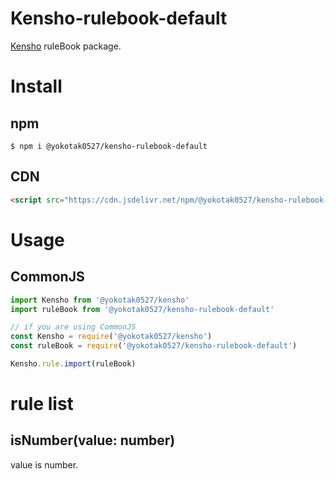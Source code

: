 # Kensho-rulebook-default

[Kensho](https://www.npmjs.com/package/@yokotak0527/kensho) ruleBook package.

# Install

## npm

```
$ npm i @yokotak0527/kensho-rulebook-default
```

## CDN

```html
<script src="https://cdn.jsdelivr.net/npm/@yokotak0527/kensho-rulebook-default/dist/bundle.iife.min.js"></script>
```

# Usage

## CommonJS

```js
import Kensho from '@yokotak0527/kensho'
import ruleBook from '@yokotak0527/kensho-rulebook-default'

// if you are using CommonJS
const Kensho = require('@yokotak0527/kensho')
const ruleBook = require('@yokotak0527/kensho-rulebook-default')

Kensho.rule.import(ruleBook)
```

# rule list

## isNumber(value: number)

value is number.